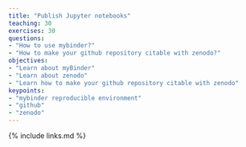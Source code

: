 ```yaml
---
title: "Publish Jupyter notebooks"
teaching: 30
exercises: 30
questions:
- "How to use mybinder?"
- "How to make your github repository citable with zenodo?"
objectives:
- "Learn about myBinder"
- "Learn about zenodo"
- "Learn how to make your github repository citable with zenodo"
keypoints:
- "mybinder reproducible environment"
- "github"
- "zenodo"
---
```


{% include links.md %}

